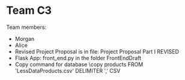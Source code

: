 # Team C3
Team members: 
* Morgan
* Alice 
* Revised Project Proposal is in file: Project Proposal Part I REVISED
* Flask App: front_end.py in the folder FrontEndDraft
* Copy command for database \copy products FROM 'LessDataProducts.csv' DELIMITER ',' CSV
